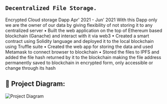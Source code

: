 ## ``` Decentralized File Storage. ```
Encrypted Cloud storage Dapp Apr' 2021 - Jun' 2021
With this Dapp only we are the owner of our data by giving flexibility of not storing it to any centralized server
• Built the web application on the top of Ethereum based blockchain (Ganache) and interact with it via web3
• Created a smart contract using Solidity language and deployed it to the local blockchain using Truffle suite
• Created the web app for storing the data and used Metamask to connect browser to blockchain
• Stored the files to IPFS and added the file hash returned by it to the blockchain making the file address
 permanently saved to blockchain in encrypted form, only accessible or change through its hash

## 🔧 Project Diagram:
![Project Diagram](https://i.gyazo.com/2738ea6743a40036756b1b5714ab9fa8.png)
